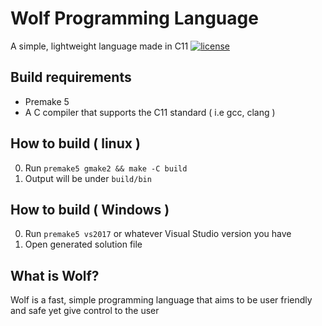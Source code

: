 # Wolf Programming Language
A simple, lightweight language made in C11
[![license](http://img.shields.io/badge/license-MIT-blue.svg)](./LICENSE)

## Build requirements
* Premake 5
* A C compiler that supports the C11 standard ( i.e gcc, clang )

## How to build ( linux )
0. Run `premake5 gmake2 && make -C build`
1. Output will be under `build/bin`

## How to build ( Windows )
0. Run `premake5 vs2017` or whatever Visual Studio version you have
1. Open generated solution file

## What is Wolf?
Wolf is a fast, simple programming language that aims to be user friendly and safe yet give control to the user
